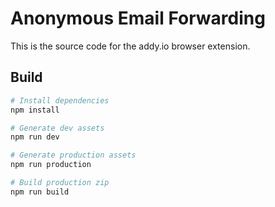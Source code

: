 # Anonymous Email Forwarding

This is the source code for the addy.io browser extension.

## Build

```bash
# Install dependencies
npm install

# Generate dev assets
npm run dev

# Generate production assets
npm run production

# Build production zip
npm run build
```